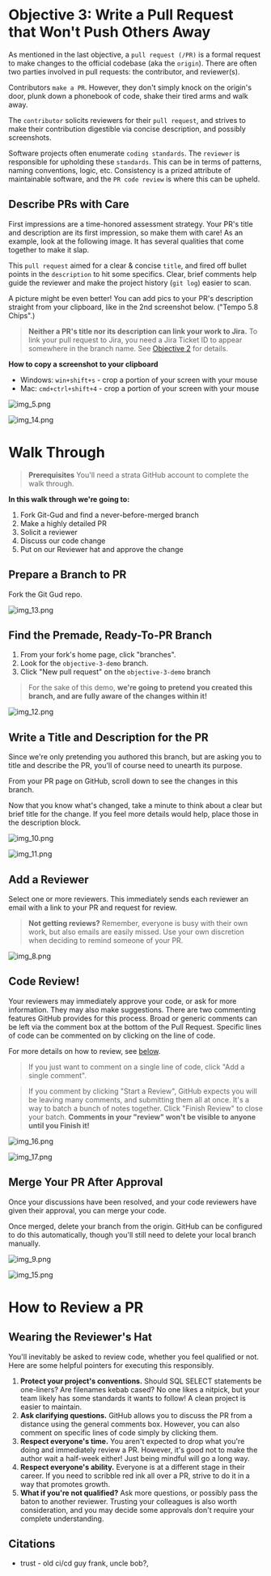 # Objective 3: Write a Pull Request that Won't Push Others Away

As mentioned in the last objective, a `pull request (/PR)` is a formal request to make changes
to the official codebase (aka the `origin`).  There are often two parties involved in
pull requests: the contributor, and reviewer(s).

Contributors `make a PR`. However, they don't simply knock on the origin's door,
plunk down a phonebook of code, shake their tired arms and walk away.

The `contributor` solicits reviewers for their `pull request`,
and strives to make their contribution digestible via concise description,
and possibly screenshots.

Software projects often enumerate `coding standards`. The `reviewer` is responsible for
upholding these `standards`. This can be in terms of patterns, naming conventions, logic, etc.
Consistency is a prized attribute of maintainable software, and the `PR code review` is where
this can be upheld.


## Describe PRs with Care
First impressions are a time-honored assessment strategy. Your PR's title and description
are its first impression, so make them with care! As an example, look at the following image.
It has several qualities that come together to make it slap.

This `pull request` aimed for a clear & concise `title`, and fired off bullet points
in the `description` to hit some specifics. Clear, brief comments help guide the reviewer
and make the project history (`git log`) easier to scan.

A picture might be even better!  You can add pics to your PR's description
straight from your clipboard, like in the 2nd screenshot below. ("Tempo 5.8 Chips".)

> **Neither a PR's title nor its description can link your work to Jira.** To link your pull request to Jira, you need
> a Jira Ticket ID to appear somewhere in the branch name.  See [Objective 2](../objective-02/readme.md#how-to-create-a-well-named-branch) for details.


**How to copy a screenshot to your clipboard**
* Windows: `win+shift+s` - crop a portion of your screen with your mouse
* Mac: `cmd+ctrl+shift+4` - crop a portion of your screen with your mouse

![img_5.png](img_5.png)

![img_14.png](img_14.png)


# Walk Through
> **Prerequisites** You'll need a strata GitHub account to complete the walk through.

**In this walk through we're going to:**
1. Fork Git-Gud and find a never-before-merged branch
2. Make a highly detailed PR
3. Solicit a reviewer
4. Discuss our code change
5. Put on our Reviewer hat and approve the change


## Prepare a Branch to PR
Fork the Git Gud repo.

![img_13.png](img_13.png)


## Find the Premade, Ready-To-PR Branch
1. From your fork's home page, click "branches".
2. Look for the `objective-3-demo` branch.
2. Click "New pull request" on the `objective-3-demo` branch

> For the sake of this demo, **we're going to pretend
> you created this branch, and are fully aware of the changes within it!**

![img_12.png](img_12.png)


## Write a Title and Description for the PR
Since we're only pretending you authored this branch, but are
asking you to title and describe the PR, you'll of course need
to unearth its purpose.

From your PR page on GitHub, scroll down to see the changes in this branch.

Now that you know what's changed, take a minute to think about
a clear but brief title for the change.  If you feel more details
would help, place those in the description block.

![img_10.png](img_10.png)

![img_11.png](img_11.png)


## Add a Reviewer
Select one or more reviewers.  This immediately sends each reviewer an email with a link to your PR and request for review.

> **Not getting reviews?** Remember, everyone is busy with their own work, but also emails are easily missed. Use your own discretion when deciding to remind someone of your PR.

![img_8.png](img_8.png)


## Code Review!
Your reviewers may immediately approve your code, or ask for more information.
They may also make suggestions.  There are two commenting features GitHub
provides for this process. Broad or generic comments can be left via the comment box at
the bottom of the Pull Request. Specific lines of code can be commented on by 
clicking on the line of code.

For more details on how to review, see [below](#wearing-the-reviewers-hat).

> If you just want to comment on a single line of code, click "Add a single comment".

> If you comment by clicking "Start a Review", GitHub expects you will be leaving
> many comments, and submitting them all at once.  It's a way to batch a bunch
> of notes together.  Click "Finish Review" to close your batch. **Comments in your "review"
> won't be visible to anyone until you Finish it!**

![img_16.png](img_16.png)

![img_17.png](img_17.png)

## Merge Your PR After Approval
Once your discussions have been resolved, and your code reviewers have given their approval,
you can merge your code.

Once merged, delete your branch from the origin. GitHub can be configured to do this automatically,
though you'll still need to delete your local branch manually.

![img_9.png](img_9.png)

![img_15.png](img_15.png)


# How to Review a PR

## Wearing the Reviewer's Hat

You'll inevitably be asked to review code,
whether you feel qualified or not.
Here are some helpful pointers for executing this responsibly.

1. **Protect your project's conventions.** Should SQL SELECT statements be one-liners? Are filenames kebab cased? No one likes a nitpick, but your team likely has some standards it wants to follow! A clean project is easier to maintain.
2. **Ask clarifying questions.** GitHub allows you to discuss the PR from a distance using the general comments box. However, you can also comment on specific lines of code simply by clicking them.
3. **Respect everyone's time.** You aren't expected to drop what you're doing and immediately review a PR. However, it's good not to make the author wait a half-week either! Just being mindful will go a long way.
4. **Respect everyone's ability.** Everyone is at a different stage in their career.  If you need to scribble red ink all over a PR, strive to do it in a way that promotes growth.
5. **What if you're not qualified?** Ask more questions, or possibly pass the baton to another reviewer.  Trusting your colleagues is also worth consideration, and you may decide some approvals don't require your complete understanding.


## Citations
* trust - old ci/cd guy frank, uncle bob?, 